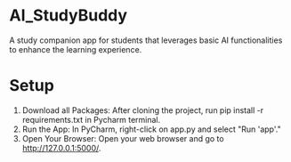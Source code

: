 # AI_StudyBuddy
A study companion app for students that leverages basic AI functionalities to enhance the learning experience.
# Setup
1. Download all Packages:
After cloning the project, run pip install -r requirements.txt in Pycharm terminal.
2. Run the App:
In PyCharm, right-click on app.py and select "Run 'app'."
3. Open Your Browser:
Open your web browser and go to http://127.0.0.1:5000/.
